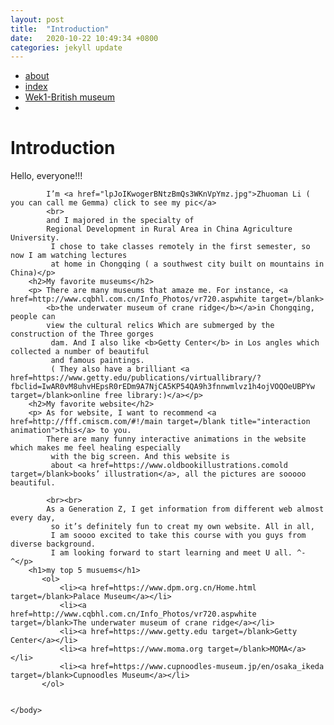 ```yaml
---
layout: post
title:  "Introduction"
date:   2020-10-22 10:49:34 +0800
categories: jekyll update
---
```



<head>
        <title>Introduction</title>
    </head>
    <nav>
        <ul>
            <li><a href="about.html">about</a></li>
            <li><a href="index.html">index</a></li>
            <li><a href="wek1-bm">Wek1-British museum</a></li>
            <li><a href="week2-Googlearts"></a></li>
        </ul>
    </nav>
    <body>
        <h1><Strong>Introduction</Strong></h1>
        <p>Hello, everyone!!!

            I’m <a href="lpJoIKwogerBNtzBmQs3WKnVpYmz.jpg">Zhuoman Li ( you can call me Gemma) click to see my pic</a>
            <br> 
            and I majored in the specialty of 
            Regional Development in Rural Area in China Agriculture University.
             I chose to take classes remotely in the first semester, so now I am watching lectures 
             at home in Chongqing ( a southwest city built on mountains in China)</p>
        <h2>My favorite museums</h2>    
        <p> There are many museums that amaze me. For instance, <a href=http://www.cqbhl.com.cn/Info_Photos/vr720.aspwhite target=/blank> 
            <b>the underwater museum of crane ridge</b></a>in Chongqing, people can 
            view the cultural relics Which are submerged by the construction of the Three gorges
             dam. And I also like <b>Getty Center</b> in Los angles which collected a number of beautiful 
             and famous paintings.
             ( They also have a brilliant <a href=https://www.getty.edu/publications/virtuallibrary/?fbclid=IwAR0vM8uhvHEpsR0rEDm9A7NjCA5KP54QA9h3fnnwmlvz1h4ojVOQOeUBPYw target=/blank>online free library:)</a></p>
        <h2>My favorite website</h2>   
        <p> As for website, I want to recommend <a href=http://fff.cmiscm.com/#!/main target=/blank title="interaction animation">this</a> to you.
            There are many funny interactive animations in the website which makes me feel healing especially
             with the big screen. And this website is 
             about <a href=https://www.oldbookillustrations.comold target=/blank>books’ illustration</a>, all the pictures are sooooo beautiful.
            
            <br><br>
            As a Generation Z, I get information from different web almost every day,
             so it’s definitely fun to creat my own website. All in all, 
             I am soooo excited to take this course with you guys from diverse background.
             I am looking forward to start learning and meet U all. ^-^</p>
        <h1>my top 5 musuems</h1>
           <ol>
               <li><a href=https://www.dpm.org.cn/Home.html target=/blank>Palace Museum</a></li>
               <li><a href=http://www.cqbhl.com.cn/Info_Photos/vr720.aspwhite target=/blank>The underwater museum of crane ridge</a></li>
               <li><a href=https://www.getty.edu target=/blank>Getty Center</a></li>
               <li><a href=https://www.moma.org target=/blank>MOMA</a></li>
               <li><a href=https://www.cupnoodles-museum.jp/en/osaka_ikeda target=/blank>Cupnoodles Museum</a></li>
           </ol>  
            
        
    </body>







</html>
